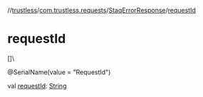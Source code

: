 //[trustless](../../../index.md)/[com.trustless.requests](../index.md)/[StaqErrorResponse](index.md)/[requestId](request-id.md)

# requestId

[]\

@SerialName(value = &quot;RequestId&quot;)

val [requestId](request-id.md): [String](https://kotlinlang.org/api/latest/jvm/stdlib/kotlin/-string/index.html)
